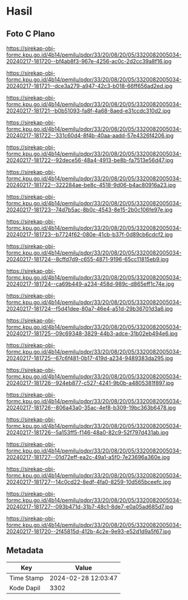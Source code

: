 # Hasil

## Foto C Plano

https://sirekap-obj-formc.kpu.go.id/4b14/pemilu/pdpr/33/20/08/20/05/3320082005034-20240217-181720--bf4ab8f3-967e-4256-ac0c-2d2cc39a8f16.jpg

https://sirekap-obj-formc.kpu.go.id/4b14/pemilu/pdpr/33/20/08/20/05/3320082005034-20240217-181721--dce3a279-a947-42c3-b018-66ff656ad2ed.jpg

https://sirekap-obj-formc.kpu.go.id/4b14/pemilu/pdpr/33/20/08/20/05/3320082005034-20240217-181721--b0b51093-fa8f-4a68-8aed-e31ccdc310d2.jpg

https://sirekap-obj-formc.kpu.go.id/4b14/pemilu/pdpr/33/20/08/20/05/3320082005034-20240217-181722--331c60d4-8f4b-40aa-aadd-57e4326f4206.jpg

https://sirekap-obj-formc.kpu.go.id/4b14/pemilu/pdpr/33/20/08/20/05/3320082005034-20240217-181722--92dece56-48a4-4913-be8b-fa7513e56d47.jpg

https://sirekap-obj-formc.kpu.go.id/4b14/pemilu/pdpr/33/20/08/20/05/3320082005034-20240217-181722--322284ae-be8c-4518-9d06-b4ac80916a23.jpg

https://sirekap-obj-formc.kpu.go.id/4b14/pemilu/pdpr/33/20/08/20/05/3320082005034-20240217-181723--74d7b5ac-8b0c-4543-8e15-2b0c106fe97e.jpg

https://sirekap-obj-formc.kpu.go.id/4b14/pemilu/pdpr/33/20/08/20/05/3320082005034-20240217-181723--b7724f62-080e-41cb-b37f-0d89cb6cdcf2.jpg

https://sirekap-obj-formc.kpu.go.id/4b14/pemilu/pdpr/33/20/08/20/05/3320082005034-20240217-181724--8cffd7d9-c655-4871-9196-65cc11815eb9.jpg

https://sirekap-obj-formc.kpu.go.id/4b14/pemilu/pdpr/33/20/08/20/05/3320082005034-20240217-181724--ca69b449-a234-458d-989c-d865eff1c74e.jpg

https://sirekap-obj-formc.kpu.go.id/4b14/pemilu/pdpr/33/20/08/20/05/3320082005034-20240217-181724--f5d41dee-80a7-46e4-a51d-29b36701d3a6.jpg

https://sirekap-obj-formc.kpu.go.id/4b14/pemilu/pdpr/33/20/08/20/05/3320082005034-20240217-181725--09c69348-3829-44b3-adce-31b02eb494e6.jpg

https://sirekap-obj-formc.kpu.go.id/4b14/pemilu/pdpr/33/20/08/20/05/3320082005034-20240217-181725--67c6f481-0b17-419d-a234-9489383da295.jpg

https://sirekap-obj-formc.kpu.go.id/4b14/pemilu/pdpr/33/20/08/20/05/3320082005034-20240217-181726--924eb877-c527-4241-9b0b-a4805381f897.jpg

https://sirekap-obj-formc.kpu.go.id/4b14/pemilu/pdpr/33/20/08/20/05/3320082005034-20240217-181726--806a43a0-35ac-4ef8-b309-19bc363b6478.jpg

https://sirekap-obj-formc.kpu.go.id/4b14/pemilu/pdpr/33/20/08/20/05/3320082005034-20240217-181726--5a153ff5-f146-48a0-82c9-52f797d431ab.jpg

https://sirekap-obj-formc.kpu.go.id/4b14/pemilu/pdpr/33/20/08/20/05/3320082005034-20240217-181727--01d72eff-ea2c-49a1-a5f0-7e23696a360e.jpg

https://sirekap-obj-formc.kpu.go.id/4b14/pemilu/pdpr/33/20/08/20/05/3320082005034-20240217-181727--14c0cd22-8edf-4fa0-8259-10d565bceefc.jpg

https://sirekap-obj-formc.kpu.go.id/4b14/pemilu/pdpr/33/20/08/20/05/3320082005034-20240217-181727--093b471d-31b7-48c1-8de7-e0a05ad685d7.jpg

https://sirekap-obj-formc.kpu.go.id/4b14/pemilu/pdpr/33/20/08/20/05/3320082005034-20240217-181720--2f45815d-412b-4c2e-9e93-e52d1d9a5f67.jpg


## Metadata

| Key        | Value               |
| ---------- | ------------------- |
| Time Stamp | 2024-02-28 12:03:47 |
| Kode Dapil | 3302                |



